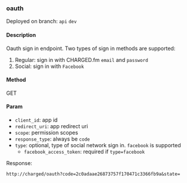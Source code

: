 ### **oauth**

Deployed on branch: `api` `dev`

#### **Description**

Oauth sign in endpoint. Two types of sign in methods are supported:

1. Regular: sign in with CHARGED.fm `email` and `password`
2. Social: sign in with `Facebook` 

#### **Method**

GET

#### **Param**

- `client_id`: app id
- `redirect_uri`: app redirect uri
- `scope`: permission scopes
- `response_type`: always be `code`
- `type`: optional, type of social network sign in. `facebook` is supported 
  - `facebook_access_token`: required if `type=facebook`

Response:

```
http://charged/oauth?code=2c0adaae26873757f170471c3366fb9a&state=
```


